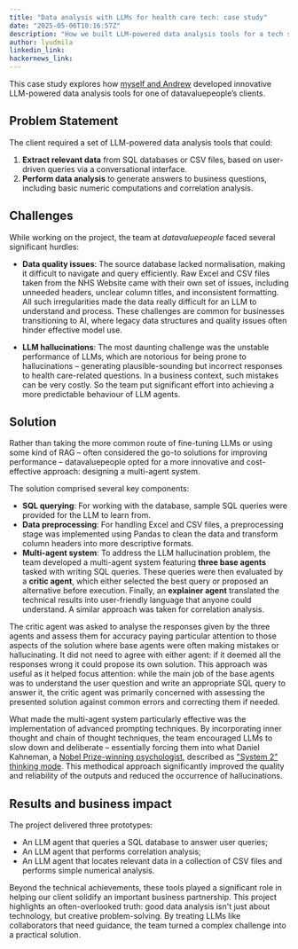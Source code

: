 ```yaml
---
title: "Data analysis with LLMs for health care tech: case study"
date: "2025-05-06T10:16:57Z"
description: "How we built LLM-powered data analysis tools for a tech startup."
author: lyudmila
linkedin_link:
hackernews_link:
---
```

This case study explores how [myself and Andrew](https://datavaluepeople.com/people/) developed innovative LLM-powered data analysis tools for one of datavaluepeople’s clients.

## Problem Statement

The client required a set of LLM-powered data analysis tools that could:

1. **Extract relevant data** from SQL databases or CSV files, based on user-driven queries via a conversational interface.
2. **Perform data analysis** to generate answers to business questions, including basic numeric computations and correlation analysis.

## Challenges

While working on the project, the team at _datavaluepeople_ faced several significant hurdles:

- **Data quality issues**: The source database lacked normalisation, making it difficult to navigate and query efficiently. Raw Excel and CSV files taken from the NHS Website came with their own set of issues, including unneeded headers, unclear column titles, and inconsistent formatting. All such irregularities made the data really difficult for an LLM to understand and process. These challenges are common for businesses transitioning to AI, where legacy data structures and quality issues often hinder effective model use.

- **LLM hallucinations**: The most daunting challenge was the unstable performance of LLMs, which are notorious for being prone to hallucinations – generating plausible-sounding but incorrect responses to health care-related questions. In a business context, such mistakes can be very costly. So the team put significant effort into achieving a more predictable behaviour of LLM agents.

## Solution

Rather than taking the more common route of fine-tuning LLMs or using some kind of RAG – often considered the go-to solutions for improving performance – datavaluepeople opted for a more innovative and cost-effective approach: designing a multi-agent system.

The solution comprised several key components:

- **SQL querying**: For working with the database, sample SQL queries were provided for the LLM to learn from.
- **Data preprocessing**: For handling Excel and CSV files, a preprocessing stage was implemented using Pandas to clean the data and transform column headers into more descriptive formats.
- **Multi-agent system**: To address the LLM hallucination problem, the team developed a multi-agent system featuring **three base agents** tasked with writing SQL queries. These queries were then evaluated by a **critic agent**, which either selected the best query or proposed an alternative before execution. Finally, an **explainer agent** translated the technical results into user-friendly language that anyone could understand. A similar approach was taken for correlation analysis.

The critic agent was asked to analyse the responses given by the three agents and assess them for accuracy paying particular attention to those aspects of the solution where base agents were often making mistakes or hallucinating. It did not need to agree with either agent: if it deemed all the responses wrong it could propose its own solution. This approach was useful as it helped focus attention: while the main job of the base agents was to understand the user question and write an appropriate SQL query to answer it, the critic agent was primarily concerned with assessing the presented solution against common errors and correcting them if needed.

What made the multi-agent system particularly effective was the implementation of advanced prompting techniques. By incorporating inner thought and chain of thought techniques, the team encouraged LLMs to slow down and deliberate – essentially forcing them into what Daniel Kahneman, a [Nobel Prize-winning psychologist](https://pr.princeton.edu/news/02/q4/1009-kahneman-b.htm), described as ["System 2" thinking mode](https://www.amazon.co.uk/Thinking-Fast-Slow-Daniel-Kahneman/dp/0141033576/ref=sr_1_1?dib=eyJ2IjoiMSJ9.t0urj2TOIWU_X4qDpckLiSEGlm3yTIO5f51IUDqICkwIJrtRfxJ0Gz1n7DbLo0M9Sr-PdsimUARc_UW16xcO-dGQPYKx7Qmnp-7dMHjsXgdioHIWqxtp_zAs5s2ddOVifoapTkrzJj6vxX5P3t_aA5A8RI_GIdOGLnwVIl9nStBahOcFnSoRUHacJ1TY-nKUY2bSyPPPhYHG6uJ2hH4MM86kTgXWC2dkD4fjq2Q17ss.CTd8Vr6VPnF8g232o5uU_3BKqao21V2k1Nt1NX6V_pI&dib_tag=se&qid=1746525428&refinements=p_27%3ADaniel+Kahneman&s=books&sr=1-1). This methodical approach significantly improved the quality and reliability of the outputs and reduced the occurrence of hallucinations.

## Results and business impact

The project delivered three prototypes:
- An LLM agent that queries a SQL database to answer user queries;
- An LLM agent that performs correlation analysis;
- An LLM agent that locates relevant data in a collection of CSV files and performs simple numerical analysis.

Beyond the technical achievements, these tools played a significant role in helping our client solidify an important business partnership.
This project highlights an often-overlooked truth: good data analysis isn't just about technology, but creative problem-solving. By treating LLMs like collaborators that need guidance, the team turned a complex challenge into a practical solution.


